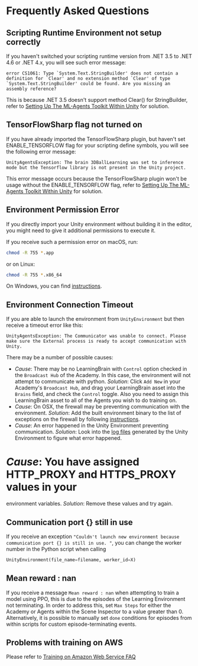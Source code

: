 # Frequently Asked Questions

## Scripting Runtime Environment not setup correctly

If you haven't switched your scripting runtime version from .NET 3.5 to .NET 4.6
or .NET 4.x, you will see such error message:

```console
error CS1061: Type `System.Text.StringBuilder' does not contain a definition for `Clear' and no extension method `Clear' of type `System.Text.StringBuilder' could be found. Are you missing an assembly reference?
```

This is because .NET 3.5 doesn't support method Clear() for StringBuilder, refer
to [Setting Up The ML-Agents Toolkit Within
Unity](Installation.md#setting-up-ml-agent-within-unity) for solution.

## TensorFlowSharp flag not turned on

If you have already imported the TensorFlowSharp plugin, but haven't set
ENABLE_TENSORFLOW flag for your scripting define symbols, you will see the
following error message:

```console
UnityAgentsException: The brain 3DBallLearning was set to inference mode but the Tensorflow library is not present in the Unity project.
```
 This error message occurs because the TensorFlowSharp plugin won't be usage
without the ENABLE_TENSORFLOW flag, refer to [Setting Up The ML-Agents Toolkit
Within Unity](Installation.md#setting-up-ml-agent-within-unity) for solution.

## Environment Permission Error

If you directly import your Unity environment without building it in the
editor, you might need to give it additional permissions to execute it.

If you receive such a permission error on macOS, run:

```sh
chmod -R 755 *.app
```

or on Linux:

```sh
chmod -R 755 *.x86_64
```

On Windows, you can find
[instructions](https://technet.microsoft.com/en-us/library/cc754344(v=ws.11).aspx).

## Environment Connection Timeout

If you are able to launch the environment from `UnityEnvironment` but then
receive a timeout error like this:

```
UnityAgentsException: The Communicator was unable to connect. Please make sure the External process is ready to accept communication with Unity.
```

There may be a number of possible causes:

* _Cause_: There may be no LearningBrain with `Control` option checked in the
  `Broadcast Hub` of the Academy. In this case, the environment will not attempt
  to communicate with python. _Solution_: Click `Add New` in your Academy's
  `Broadcast Hub`, and drag your LearningBrain asset into the `Brains` field,
  and check the `Control` toggle. Also you need to assign this LearningBrain
  asset to all of the Agents you wish to do training on.
* _Cause_: On OSX, the firewall may be preventing communication with the
  environment. _Solution_: Add the built environment binary to the list of
  exceptions on the firewall by following
  [instructions](https://support.apple.com/en-us/HT201642).
* _Cause_: An error happened in the Unity Environment preventing communication.
  _Solution_: Look into the [log
  files](https://docs.unity3d.com/Manual/LogFiles.html) generated by the Unity
  Environment to figure what error happened.
# _Cause_: You have assigned HTTP_PROXY and HTTPS_PROXY values in your
  environment variables. _Solution_: Remove these values and try again.

## Communication port {} still in use

If you receive an exception `"Couldn't launch new environment because
communication port {} is still in use. "`, you can change the worker number in
the Python script when calling

```python
UnityEnvironment(file_name=filename, worker_id=X)
```

## Mean reward : nan

If you receive a message `Mean reward : nan` when attempting to train a model
using PPO, this is due to the episodes of the Learning Environment not
terminating. In order to address this, set `Max Steps` for either the Academy or
Agents within the Scene Inspector to a value greater than 0. Alternatively, it
is possible to manually set `done` conditions for episodes from within scripts
for custom episode-terminating events.

## Problems with training on AWS

Please refer to [Training on Amazon Web Service FAQ](Training-on-Amazon-Web-Service.md#faq)
